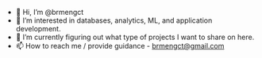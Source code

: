 - 👋 Hi, I’m @brmengct
- 👀 I’m interested in databases, analytics, ML, and application development.
- 🌱 I’m currently figuring out what type of projects I want to share on here.
- 📫 How to reach me / provide guidance - brmengct@gmail.com

<!---
brmengct/brmengct is a ✨ special ✨ repository because its `README.md` (this file) appears on your GitHub profile.
You can click the Preview link to take a look at your changes.
--->
